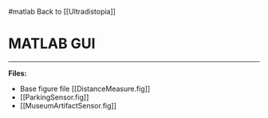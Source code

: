 #matlab
Back to [[Ultradistopia]]

# MATLAB GUI
---
**Files:**
- Base figure file [[DistanceMeasure.fig]]
- [[ParkingSensor.fig]]
- [[MuseumArtifactSensor.fig]]

